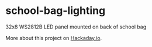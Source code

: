# school-bag-lighting
32x8 WS2812B LED panel mounted on back of school bag

More about this project on [Hackaday.io](https://hackaday.io/project/182193-school-bag-lighting).

